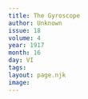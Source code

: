 ```yaml
---
title: The Gyroscope
author: Unknown
issue: 18
volume: 4
year: 1917
month: 16
day: VI
tags:
layout: page.njk
image:
---
```





